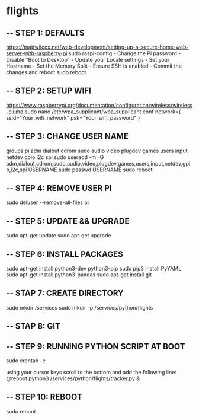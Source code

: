 # flights

--
STEP 1: DEFAULTS
--

https://mattwilcox.net/web-development/setting-up-a-secure-home-web-server-with-raspberry-pi
sudo raspi-config
	- Change the Pi password
	- Disable "Boot to Desktop"
	- Update your Locale settings
	- Set your Hostname
	- Set the Memory Split
	- Ensure SSH is enabled
	- Commit the changes and reboot
sudo reboot

--
STEP 2: SETUP WIFI
--

https://www.raspberrypi.org/documentation/configuration/wireless/wireless-cli.md
sudo nano /etc/wpa_supplicant/wpa_supplicant.conf
	network={
		ssid="Your_wifi_network"
		psk="Your_wifi_password"
	}
	
--
STEP 3: CHANGE USER NAME
--

groups
				pi adm dialout cdrom sudo audio video plugdev games users input netdev gpio i2c spi
sudo useradd -m -G adm,dialout,cdrom,sudo,audio,video,plugdev,games,users,input,netdev,gpio,i2c,spi USERNAME
sudo passwd USERNAME
sudo reboot

--
STEP 4: REMOVE USER PI
--
sudo deluser --remove-all-files pi	
	
--
STEP 5: UPDATE && UPGRADE
--

sudo apt-get update
sudo apt-get upgrade

--
STEP 6: INSTALL PACKAGES
--

sudo apt-get install python3-dev python3-pip
sudo pip3 install PyYAML
sudo apt-get install python3-pandas
sudo apt-get install git

--
STAP 7: CREATE DIRECTORY
--

sudo mkdir /services
sudo mkdir -p /services/python/flights

-- 
STAP 8: GIT
--


--
STEP 9: RUNNING PYTHON SCRIPT AT BOOT
--
sudo crontab -e

using your cursor keys scroll to the bottom and add the following line:
@reboot python3 /services/python/flights/tracker.py &

--
STEP 10: REBOOT
--
sudo reboot

